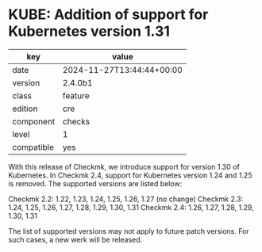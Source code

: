 [//]: # (werk v2)
# KUBE: Addition of support for Kubernetes version 1.31

key        | value
---------- | ---
date       | 2024-11-27T13:44:44+00:00
version    | 2.4.0b1
class      | feature
edition    | cre
component  | checks
level      | 1
compatible | yes

With this release of Checkmk, we introduce support for version 1.30 of Kubernetes.
In Checkmk 2.4, support for Kubernetes version 1.24 and 1.25 is removed.
The supported versions are listed below:

Checkmk 2.2: 1.22, 1.23, 1.24, 1.25, 1.26, 1.27 (no change)
Checkmk 2.3: 1.24, 1.25, 1.26, 1.27, 1.28, 1.29, 1.30, 1.31
Checkmk 2.4: 1.26, 1.27, 1.28, 1.29, 1.30, 1.31

The list of supported versions may not apply to future patch versions. For such cases, a
new werk will be released.
